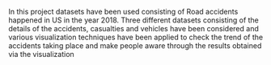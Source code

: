 In this project datasets have been used consisting of Road accidents happened in US in the year 2018. Three different datasets consisting of the details of the accidents, casualties and vehicles have been considered and various visualization techniques have been applied to check the trend of the accidents taking place and make people aware through the results obtained via the visualization
